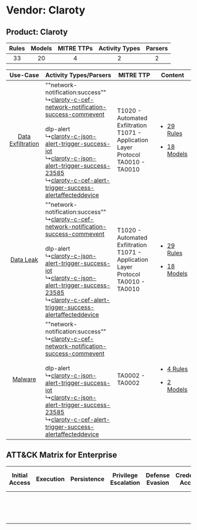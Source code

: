Vendor: Claroty
===============
Product: Claroty
----------------
| Rules | Models | MITRE TTPs | Activity Types | Parsers |
|:-----:|:------:|:----------:|:--------------:|:-------:|
|  33   |   20   |     4      |       2        |    2    |

|    Use-Case    | Activity Types/Parsers    | MITRE TTP    | Content    |
|:----:| ---- | ---- | ---- |
| [Data Exfiltration](../../../UseCases/uc_data_exfiltration.md) |  ""network-notification:success""<br> ↳[claroty-c-cef-network-notification-success-commevent](Ps/pC_clarotyccefnetworknotificationsuccesscommevent.md)<br><br> dlp-alert<br> ↳[claroty-c-json-alert-trigger-success-iot](Ps/pC_clarotycjsonalerttriggersuccessiot.md)<br> ↳[claroty-c-json-alert-trigger-success-23585](Ps/pC_clarotycjsonalerttriggersuccess23585.md)<br> ↳[claroty-c-cef-alert-trigger-success-alertaffecteddevice](Ps/pC_clarotyccefalerttriggersuccessalertaffecteddevice.md)<br> | T1020 - Automated Exfiltration<br>T1071 - Application Layer Protocol<br>TA0010 - TA0010<br> | [<ul><li>29 Rules</li></ul><ul><li>18 Models</li></ul>](RM/r_m_claroty_claroty_Data_Exfiltration.md) |
|         [Data Leak](../../../UseCases/uc_data_leak.md)         |  ""network-notification:success""<br> ↳[claroty-c-cef-network-notification-success-commevent](Ps/pC_clarotyccefnetworknotificationsuccesscommevent.md)<br><br> dlp-alert<br> ↳[claroty-c-json-alert-trigger-success-iot](Ps/pC_clarotycjsonalerttriggersuccessiot.md)<br> ↳[claroty-c-json-alert-trigger-success-23585](Ps/pC_clarotycjsonalerttriggersuccess23585.md)<br> ↳[claroty-c-cef-alert-trigger-success-alertaffecteddevice](Ps/pC_clarotyccefalerttriggersuccessalertaffecteddevice.md)<br> | T1020 - Automated Exfiltration<br>T1071 - Application Layer Protocol<br>TA0010 - TA0010<br> | [<ul><li>29 Rules</li></ul><ul><li>18 Models</li></ul>](RM/r_m_claroty_claroty_Data_Leak.md)         |
|    [Malware](../../../UseCases/uc_malware.md)    |  ""network-notification:success""<br> ↳[claroty-c-cef-network-notification-success-commevent](Ps/pC_clarotyccefnetworknotificationsuccesscommevent.md)<br><br> dlp-alert<br> ↳[claroty-c-json-alert-trigger-success-iot](Ps/pC_clarotycjsonalerttriggersuccessiot.md)<br> ↳[claroty-c-json-alert-trigger-success-23585](Ps/pC_clarotycjsonalerttriggersuccess23585.md)<br> ↳[claroty-c-cef-alert-trigger-success-alertaffecteddevice](Ps/pC_clarotyccefalerttriggersuccessalertaffecteddevice.md)<br> | TA0002 - TA0002<br>    | [<ul><li>4 Rules</li></ul><ul><li>2 Models</li></ul>](RM/r_m_claroty_claroty_Malware.md)    |

ATT&CK Matrix for Enterprise
----------------------------
| Initial Access | Execution | Persistence | Privilege Escalation | Defense Evasion | Credential Access | Discovery | Lateral Movement | Collection | Command and Control                                                             | Exfiltration                                                                | Impact |
| -------------- | --------- | ----------- | -------------------- | --------------- | ----------------- | --------- | ---------------- | ---------- | ------------------------------------------------------------------------------- | --------------------------------------------------------------------------- | ------ |
|                |           |             |                      |                 |                   |           |                  |            | [Application Layer Protocol](https://attack.mitre.org/techniques/T1071)<br><br> | [Automated Exfiltration](https://attack.mitre.org/techniques/T1020)<br><br> |        |